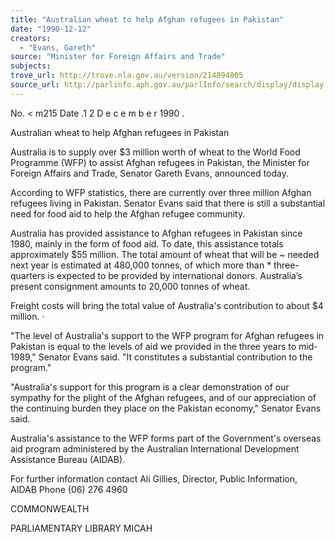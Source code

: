 ```yaml
---
title: "Australian wheat to help Afghan refugees in Pakistan"
date: "1990-12-12"
creators:
  - "Evans, Gareth"
source: "Minister for Foreign Affairs and Trade"
subjects:
trove_url: http://trove.nla.gov.au/version/214094805
source_url: http://parlinfo.aph.gov.au/parlInfo/search/display/display.w3p;query=Id%3A%22media/pressrel/HPR08021617%22
---
```


 No. < m215 Date .1 2  D e c e m b e r  1990 .

 Australian wheat to help Afghan refugees in Pakistan

 Australia is to supply over $3 million worth of wheat to the World Food  Programme (WFP) to assist Afghan refugees in Pakistan, the Minister  for Foreign Affairs and Trade, Senator Gareth Evans, announced today.

 According to WFP statistics, there are currently over three million  Afghan refugees living in Pakistan. Senator Evans said that there is  still a substantial need for food aid to help the Afghan refugee  community.

 Australia has provided assistance to Afghan refugees in Pakistan since  1980, mainly in the form of food aid. To date, this assistance totals  approximately $55 million. The total amount of wheat that will be ~  needed next year is estimated at 480,000 tonnes, of which more than *  three-quarters is expected to be provided by international donors.  Australia’s present consignment amounts to 20,000 tonnes of wheat. 

 Freight costs will bring the total value of Australia's contribution to  about $4 million. ·

 "The level of Australia's support to the WFP program for Afghan  refugees in Pakistan is equal to the levels of aid we provided in the  three years to mid-1989," Senator Evans said. "It constitutes a  substantial contribution to the program."

 "Australia's support for this program is a clear demonstration of our  sympathy for the plight of the Afghan refugees, and of our appreciation  of the continuing burden they place on the Pakistan economy," Senator  Evans said.

 Australia's assistance to the WFP forms part of the Government's  overseas aid program administered by the Australian International  Development Assistance Bureau (AIDAB).

 For further information contact Ali Gillies, Director, Public Information, AIDAB  Phone (06) 276 4960

 COMMONWEALTH 

 PARLIAMENTARY LIBRARY  MICAH

